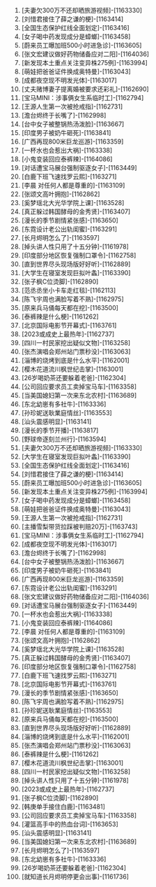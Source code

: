 
1. [夫妻欠300万不还却晒旅游视频]-[1163330]
1. [刘惜君接住了薛之谦的梗]-[1163414]
1. [全国生态保护红线全面划定]-[1163416]
1. [女子喝中药发现成分是蟑螂]-[1163458]
1. [蔚来员工曝加班500小时进急诊]-[1163605]
1. [张文宏建议做好药物储备应对二阳]-[1164036]
1. [新发现本土重点关注变异株275例]-[1163994]
1. [萌娃把爸爸证件换成奥特曼]-[1163043]
1. [成都夜空现不明发光体]-[1163017]
1. [丈夫赌博妻子提离婚被要求还彩礼]-[1162690]
1. [宝马MINI：涉事俩女生系临时工]-[1162794]
1. [王源人生第一次被抢戒指]-[1162731]
1. [澹台烬终于长嘴了]-[1162998]
1. [台中女子被整锅热汤泼脸]-[1163667]
1. [印度男子被奶牛砸死]-[1163841]
1. [广西再现800米巨龙巡游]-[1163359]
1. [一杯水也会惹出大祸]-[1163338]
1. [小鬼变装回应泰裤辣]-[1164086]
1. [对话遭宝马展台强制驱逐女子]-[1163449]
1. [白鹿下班飞速找罗云熙]-[1163271]
1. [李晨 对任何人都是尊重的]-[1163109]
1. [张颂文高叶拥抱]-[1162862]
1. [奚梦瑶北大光华学院上课]-[1163528]
1. [真正躲过韩国酵母的金秀贤]-[1163407]
1. [漫长的季节剧情紧张感]-[1163650]
1. [东霓设计老公出轨闺蜜]-[1163291]
1. [长月烬明怎么了]-[1163597]
1. [掉头讲人性只用了十五分钟]-[1161978]
1. [印度部分地区恢复强制口罩令]-[1162758]
1. [直到世界尽头现场版好好听]-[1162889]
1. [大学生在寝室发现巨拟叶螽]-[1163390]
1. [张子枫C位烫脚]-[1162890]
1. [范丞丞坐小卡车走红毯]-[1162113]
1. [陈飞宇周也满脸写着不熟]-[1162975]
1. [原来兵马俑每天都在挖]-[1163500]
1. [泰裤辣是什么梗]-[1161262]
1. [北京国际电影节开幕式]-[1163761]
1. [2023或成史上最热年]-[1162737]
1. [四川一村民家挖出疑似文物]-[1163258]
1. [张杰演唱会郑州站门票秒没]-[1163063]
1. [淄博的烧烤到底是什么水平]-[1162001]
1. [樱木花道流川枫世纪击掌]-[1163001]
1. [26岁喝奶茶还要躲着老爸]-[1162304]
1. [公司回应要求员工卖掉宝马车]-[1163358]
1. [当美国媳妇第一次来东北农村]-[1163689]
1. [东北幼崽有多社牛]-[1163336]
1. [孙珍妮送耿業庭情丝]-[1163553]
1. [汕头震感明显]-[1163141]
1. [漫长的季节开播]-[1163817]
1. [野球帝逐刻兰州行]-[1163594]
1. [夫妻欠300万不还却晒旅游视频]-[1163330]
1. [大学生在寝室发现巨拟叶螽]-[1163390]
1. [全国生态保护红线全面划定]-[1163416]
1. [刘惜君接住了薛之谦的梗]-[1163414]
1. [蔚来员工曝加班500小时进急诊]-[1163605]
1. [新发现本土重点关注变异株275例]-[1163994]
1. [女子喝中药发现成分是蟑螂]-[1163458]
1. [萌娃把爸爸证件换成奥特曼]-[1163043]
1. [王源人生第一次被抢戒指]-[1162731]
1. [主播雪梨带货拉踩被判赔20万]-[1163743]
1. [宝马MINI：涉事俩女生系临时工]-[1162794]
1. [成都夜空现不明发光体]-[1163017]
1. [澹台烬终于长嘴了]-[1162998]
1. [台中女子被整锅热汤泼脸]-[1163667]
1. [印度男子被奶牛砸死]-[1163841]
1. [广西再现800米巨龙巡游]-[1163359]
1. [东霓设计老公出轨闺蜜]-[1163291]
1. [张文宏建议做好药物储备应对二阳]-[1164036]
1. [对话遭宝马展台强制驱逐女子]-[1163449]
1. [一杯水也会惹出大祸]-[1163338]
1. [小鬼变装回应泰裤辣]-[1164086]
1. [李晨 对任何人都是尊重的]-[1163109]
1. [张颂文高叶拥抱]-[1162862]
1. [奚梦瑶北大光华学院上课]-[1163528]
1. [真正躲过韩国酵母的金秀贤]-[1163407]
1. [印度部分地区恢复强制口罩令]-[1162758]
1. [白鹿下班飞速找罗云熙]-[1163271]
1. [北京国际电影节开幕式]-[1163761]
1. [漫长的季节剧情紧张感]-[1163650]
1. [陈飞宇周也满脸写着不熟]-[1162975]
1. [孙珍妮送耿業庭情丝]-[1163553]
1. [原来兵马俑每天都在挖]-[1163500]
1. [直到世界尽头现场版好好听]-[1162889]
1. [淄博的烧烤到底是什么水平]-[1162001]
1. [张杰演唱会郑州站门票秒没]-[1163063]
1. [泰裤辣是什么梗]-[1161262]
1. [樱木花道流川枫世纪击掌]-[1163001]
1. [四川一村民家挖出疑似文物]-[1163258]
1. [掉头讲人性只用了十五分钟]-[1161978]
1. [2023或成史上最热年]-[1162737]
1. [张子枫C位烫脚]-[1162890]
1. [韩庚单手接住白鹿]-[1163481]
1. [公司回应要求员工卖掉宝马车]-[1163358]
1. [灌篮高手中的热血台词]-[1163653]
1. [汕头震感明显]-[1163141]
1. [当美国媳妇第一次来东北农村]-[1163689]
1. [长月烬明怎么了]-[1163597]
1. [东北幼崽有多社牛]-[1163336]
1. [26岁喝奶茶还要躲着老爸]-[1162304]
1. [就知道长月烬明停更会出事]-[1161736]